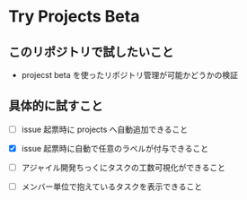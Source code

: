 # Try Projects Beta

## このリポジトリで試したいこと

- projecst beta を使ったリポジトリ管理が可能かどうかの検証

## 具体的に試すこと

- [ ] issue 起票時に projects へ自動追加できること
- [x] issue 起票時に自動で任意のラベルが付与できること
- [ ] アジャイル開発ちっくにタスクの工数可視化ができること
- [ ] メンバー単位で抱えているタスクを表示できること

